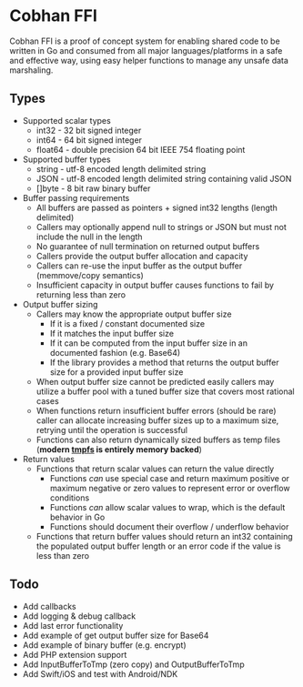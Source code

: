 # Cobhan FFI

Cobhan FFI is a proof of concept system for enabling shared code to be written in Go and consumed from all major languages/platforms in a safe and effective way, using easy helper functions to manage any unsafe data marshaling.

## Types

* Supported scalar types
   * int32 - 32 bit signed integer
   * int64 - 64 bit signed integer
   * float64 - double precision 64 bit IEEE 754 floating point
* Supported buffer types
   * string - utf-8 encoded length delimited string
   * JSON - utf-8 encoded length delimited string containing valid JSON
   * []byte - 8 bit raw binary buffer
* Buffer passing requirements
   * All buffers are passed as pointers + signed int32 lengths (length delimited)
   * Callers may optionally append null to strings or JSON but must not include the null in the length
   * No guarantee of null termination on returned output buffers
   * Callers provide the output buffer allocation and capacity
   * Callers can re-use the input buffer as the output buffer (memmove/copy semantics)
   * Insufficient capacity in output buffer causes functions to fail by returning less than zero
* Output buffer sizing
   * Callers may know the appropriate output buffer size
       * If it is a fixed / constant documented size
       * If it matches the input buffer size
       * If it can be computed from the input buffer size in an documented fashion (e.g. Base64)
       * If the library provides a method that returns the output buffer size for a provided input buffer size
   * When output buffer size cannot be predicted easily callers may utilize a buffer pool with a tuned
       buffer size that covers most rational cases
  * When functions return insufficient buffer errors (should be rare) caller can allocate increasing buffer
       sizes up to a maximum size, retrying until the operation is successful
  * Functions can also return dynamically sized buffers as temp files (**modern [tmpfs](https://en.wikipedia.org/wiki/Tmpfs) is entirely memory backed**)
* Return values
   * Functions that return scalar values can return the value directly
       * Functions *can* use special case and return maximum positive or maximum negative or zero values to
           represent error or overflow conditions
       * Functions *can* allow scalar values to wrap, which is the default behavior in Go
       * Functions should document their overflow / underflow behavior
   * Functions that return buffer values should return an int32 containing the populated output buffer length or
       an error code if the value is less than zero

## Todo

* Add callbacks
* Add logging & debug callback
* Add last error functionality
* Add example of get output buffer size for Base64
* Add example of binary buffer (e.g. encrypt)
* Add PHP extension support
* Add InputBufferToTmp (zero copy) and OutputBufferToTmp
* Add Swift/iOS and test with Android/NDK
